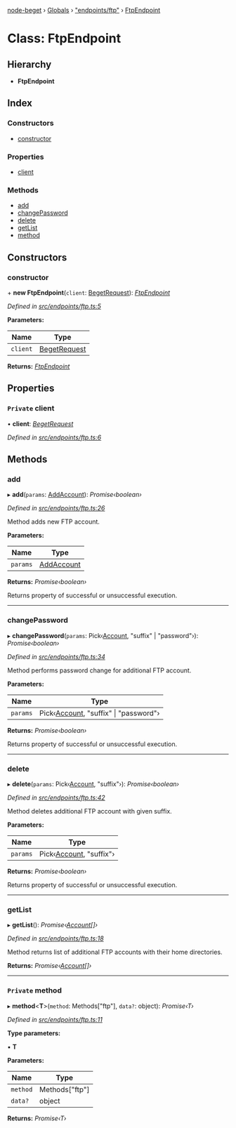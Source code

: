 [node-beget](../README.md) › [Globals](../globals.md) › ["endpoints/ftp"](../modules/_endpoints_ftp_.md) › [FtpEndpoint](_endpoints_ftp_.ftpendpoint.md)

# Class: FtpEndpoint

## Hierarchy

* **FtpEndpoint**

## Index

### Constructors

* [constructor](_endpoints_ftp_.ftpendpoint.md#constructor)

### Properties

* [client](_endpoints_ftp_.ftpendpoint.md#private-client)

### Methods

* [add](_endpoints_ftp_.ftpendpoint.md#add)
* [changePassword](_endpoints_ftp_.ftpendpoint.md#changepassword)
* [delete](_endpoints_ftp_.ftpendpoint.md#delete)
* [getList](_endpoints_ftp_.ftpendpoint.md#getlist)
* [method](_endpoints_ftp_.ftpendpoint.md#private-method)

## Constructors

###  constructor

\+ **new FtpEndpoint**(`client`: [BegetRequest](_beget_request_.begetrequest.md)): *[FtpEndpoint](_endpoints_ftp_.ftpendpoint.md)*

*Defined in [src/endpoints/ftp.ts:5](https://github.com/olehcambel/node-beget/blob/530258f/src/endpoints/ftp.ts#L5)*

**Parameters:**

Name | Type |
------ | ------ |
`client` | [BegetRequest](_beget_request_.begetrequest.md) |

**Returns:** *[FtpEndpoint](_endpoints_ftp_.ftpendpoint.md)*

## Properties

### `Private` client

• **client**: *[BegetRequest](_beget_request_.begetrequest.md)*

*Defined in [src/endpoints/ftp.ts:6](https://github.com/olehcambel/node-beget/blob/530258f/src/endpoints/ftp.ts#L6)*

## Methods

###  add

▸ **add**(`params`: [AddAccount](../modules/_types_ftp_interface_.md#addaccount)): *Promise‹boolean›*

*Defined in [src/endpoints/ftp.ts:26](https://github.com/olehcambel/node-beget/blob/530258f/src/endpoints/ftp.ts#L26)*

Method adds new FTP account.

**Parameters:**

Name | Type |
------ | ------ |
`params` | [AddAccount](../modules/_types_ftp_interface_.md#addaccount) |

**Returns:** *Promise‹boolean›*

Returns property of successful or unsuccessful execution.

___

###  changePassword

▸ **changePassword**(`params`: Pick‹[Account](../interfaces/_types_ftp_interface_.account.md), "suffix" | "password"›): *Promise‹boolean›*

*Defined in [src/endpoints/ftp.ts:34](https://github.com/olehcambel/node-beget/blob/530258f/src/endpoints/ftp.ts#L34)*

Method performs password change for additional FTP account.

**Parameters:**

Name | Type |
------ | ------ |
`params` | Pick‹[Account](../interfaces/_types_ftp_interface_.account.md), "suffix" &#124; "password"› |

**Returns:** *Promise‹boolean›*

Returns property of successful or unsuccessful execution.

___

###  delete

▸ **delete**(`params`: Pick‹[Account](../interfaces/_types_ftp_interface_.account.md), "suffix"›): *Promise‹boolean›*

*Defined in [src/endpoints/ftp.ts:42](https://github.com/olehcambel/node-beget/blob/530258f/src/endpoints/ftp.ts#L42)*

Method deletes additional FTP account with given suffix.

**Parameters:**

Name | Type |
------ | ------ |
`params` | Pick‹[Account](../interfaces/_types_ftp_interface_.account.md), "suffix"› |

**Returns:** *Promise‹boolean›*

Returns property of successful or unsuccessful execution.

___

###  getList

▸ **getList**(): *Promise‹[Account](../interfaces/_types_ftp_interface_.account.md)[]›*

*Defined in [src/endpoints/ftp.ts:18](https://github.com/olehcambel/node-beget/blob/530258f/src/endpoints/ftp.ts#L18)*

Method returns list of additional FTP accounts with their home directories.

**Returns:** *Promise‹[Account](../interfaces/_types_ftp_interface_.account.md)[]›*

___

### `Private` method

▸ **method**<**T**>(`method`: Methods["ftp"], `data?`: object): *Promise‹T›*

*Defined in [src/endpoints/ftp.ts:11](https://github.com/olehcambel/node-beget/blob/530258f/src/endpoints/ftp.ts#L11)*

**Type parameters:**

▪ **T**

**Parameters:**

Name | Type |
------ | ------ |
`method` | Methods["ftp"] |
`data?` | object |

**Returns:** *Promise‹T›*
